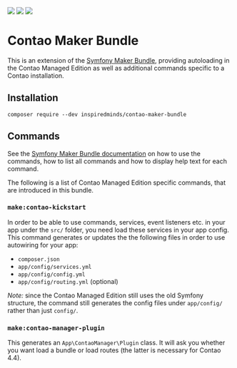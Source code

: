 [![](https://img.shields.io/maintenance/yes/2019.svg)](https://github.com/inspiredminds/contao-maker-bundle)
[![](https://img.shields.io/packagist/v/inspiredminds/contao-maker-bundle.svg)](https://packagist.org/packages/inspiredminds/contao-maker-bundle)
[![](https://img.shields.io/packagist/dt/inspiredminds/contao-maker-bundle.svg)](https://packagist.org/packages/inspiredminds/contao-maker-bundle)

Contao Maker Bundle
=====================

This is an extension of the [Symfony Maker Bundle](https://github.com/symfony/maker-bundle), providing autoloading in the Contao Managed Edition as well as additional commands specific to a Contao installation.

## Installation

```
composer require --dev inspiredminds/contao-maker-bundle
```

## Commands

See the [Symfony Maker Bundle documentation](https://symfony.com/doc/current/bundles/SymfonyMakerBundle/index.html#usage) on how to use the commands, how to list all commands and how to display help text for each command.

The following is a list of Contao Managed Edition specific commands, that are introduced in this bundle.

### `make:contao-kickstart`

In order to be able to use commands, services, event listeners etc. in your app under the `src/` folder, you need load these services in your app config. This command generates or updates the the following files in order to use autowiring for your app:

* `composer.json`
* `app/config/services.yml`
* `app/config/config.yml`
* `app/config/routing.yml` (optional)

_Note:_ since the Contao Managed Edition still uses the old Symfony structure, the command still generates the config files under `app/config/` rather than just `config/`.

### `make:contao-manager-plugin`

This generates an `App\ContaoManager\Plugin` class. It will ask you whether you want load a bundle or load routes (the latter is necessary for Contao 4.4).
